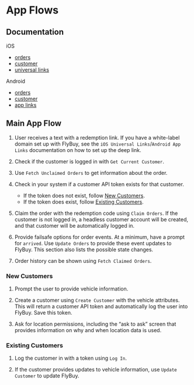 # App Flows

## Documentation

iOS
- [orders][1]
- [customer][2]
- [universal links][3]

Android
- [orders][4]
- [customer][5]
- [app links][6]

[1]: https://github.com/RadiusNetworks/flybuy-ios/blob/master/doc/orders.md
[2]: https://github.com/RadiusNetworks/flybuy-ios/blob/master/doc/customer.md
[3]: https://github.com/RadiusNetworks/flybuy-ios/blob/master/doc/universal_links.md
[4]: https://github.com/RadiusNetworks/flybuy-android/blob/master/doc/orders.md
[5]: https://github.com/RadiusNetworks/flybuy-android/blob/master/doc/customer.md
[6]: https://github.com/RadiusNetworks/flybuy-android/blob/master/doc/app_links.md

## Main App Flow

1. User receives a text with a redemption link. If you have a white-label domain set up with FlyBuy, see the `iOS Universal Links`/`Android App Links` documentation on how to set up the deep link.

2. Check if the customer is logged in with `Get Current Customer`.

3. Use `Fetch Unclaimed Orders` to get information about the order.

4. Check in your system if a customer API token exists for that customer.
     - If the token does not exist, follow [New Customers](#new-customers).
     - If the token does exist, follow [Existing Customers](#existing-customers).

5. Claim the order with the redemption code using `Claim Orders`. If the customer is not logged in, a headless customer account will be created, and that customer will be automatically logged in.

6. Provide failsafe options for order events. At a minimum, have a prompt for `arrived`. Use `Update Orders` to provide these event updates to FlyBuy. This section also lists the possible state changes.

7. Order history can be shown using `Fetch Claimed Orders`.

### <span id="new-customers">New Customers</span>

1. Prompt the user to provide vehicle information.

2. Create a customer using `Create Customer` with the vehicle attributes. This will return a customer API token and automatically log the user into FlyBuy. Save this token.

3. Ask for location permissions, including the “ask to ask” screen that provides information on why and when location data is used.

### <span id="existing-customers">Existing Customers</span>

1. Log the customer in with a token using `Log In`.

2. If the customer provides updates to vehicle information, use `Update Customer` to update FlyBuy.
